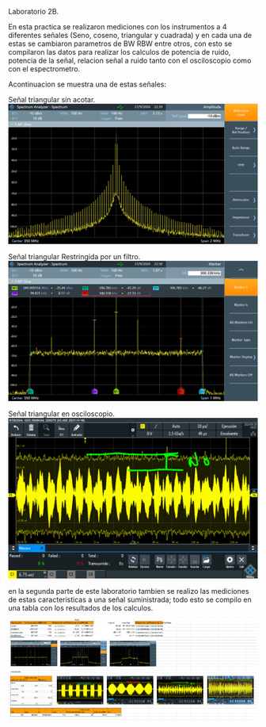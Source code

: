 Laboratorio 2B.

En esta practica se realizaron mediciones con los instrumentos a 4 diferentes señales (Seno, coseno, triangular y cuadrada) y en cada una de estas se cambiaron parametros de BW RBW entre otros, con esto se compilaron las datos para realizar los calculos de potencia de ruido, potencia de la señal, relacion señal a ruido tanto con el osciloscopio como con el espectrometro.

Acontinuacion se muestra una de estas señales:

Señal triangular sin acotar.
![tiangular1 1](triangular/Measurement0013.png)

Señal triangular Restringida por un filtro.
![tiangular2](triangular/Measurement0014.png)

Señal triangular en osciloscopio.
![SCR04](triangular/SCR04.PNG)

en la segunda parte de este laboratorio tambien se realizo las mediciones de estas caracteristicas a una señal suministrada; todo esto se compilo en una tabla con los resultados de los calculos.

![fin](Compilacion2b.png)
